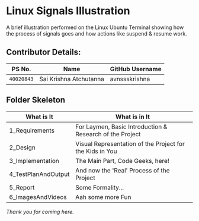 # Linux Signals Illustration
A brief illustration performed on the Linux Ubuntu Terminal showing how the process of signals goes and how actions like suspend &amp; resume work.

## Contributor Details:
PS No. | Name | GitHub Username |
---------|-------------|----------------|
`40020843` | Sai Krishna Atchutanna | avnssskrishna |

## Folder Skeleton
| What is It | What is in It |
| ------ | ------ |
| 1_Requirements | For Laymen, Basic Introduction & Research of the Project |
| 2_Design | Visual Representation of the Project for the Kids in You  |
| 3_Implementation | The Main Part, Code Geeks, here! |
| 4_TestPlanAndOutput | And now the 'Real' Process of the Project |
| 5_Report | Some Formality... |
| 6_ImagesAndVideos | Aah some more Fun |

*Thank you for coming here.*
